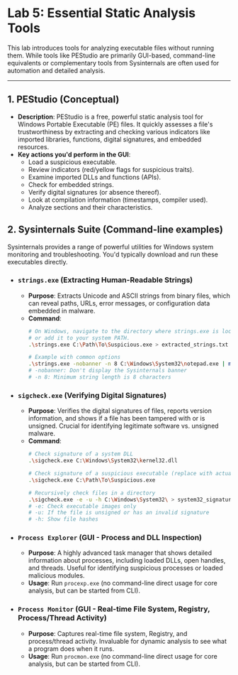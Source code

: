 # Lab 5: Essential Static Analysis Tools

This lab introduces tools for analyzing executable files without running them. While tools like PEStudio are primarily GUI-based, command-line equivalents or complementary tools from Sysinternals are often used for automation and detailed analysis.

---

## 1. PEStudio (Conceptual)

* **Description**: PEStudio is a free, powerful static analysis tool for Windows Portable Executable (PE) files. It quickly assesses a file's trustworthiness by extracting and checking various indicators like imported libraries, functions, digital signatures, and embedded resources.
* **Key actions you'd perform in the GUI**:
    * Load a suspicious executable.
    * Review indicators (red/yellow flags for suspicious traits).
    * Examine imported DLLs and functions (APIs).
    * Check for embedded strings.
    * Verify digital signatures (or absence thereof).
    * Look at compilation information (timestamps, compiler used).
    * Analyze sections and their characteristics.

## 2. Sysinternals Suite (Command-line examples)

Sysinternals provides a range of powerful utilities for Windows system monitoring and troubleshooting. You'd typically download and run these executables directly.

* ### `strings.exe` (Extracting Human-Readable Strings)
    * **Purpose**: Extracts Unicode and ASCII strings from binary files, which can reveal paths, URLs, error messages, or configuration data embedded in malware.
    * **Command**:
        ```bash
        # On Windows, navigate to the directory where strings.exe is located
        # or add it to your system PATH.
        .\strings.exe C:\Path\To\Suspicious.exe > extracted_strings.txt

        # Example with common options
        .\strings.exe -nobanner -n 8 C:\Windows\System32\notepad.exe | more
        # -nobanner: Don't display the Sysinternals banner
        # -n 8: Minimum string length is 8 characters
        ```
* ### `sigcheck.exe` (Verifying Digital Signatures)
    * **Purpose**: Verifies the digital signatures of files, reports version information, and shows if a file has been tampered with or is unsigned. Crucial for identifying legitimate software vs. unsigned malware.
    * **Command**:
        ```bash
        # Check signature of a system DLL
        .\sigcheck.exe C:\Windows\System32\kernel32.dll

        # Check signature of a suspicious executable (replace with actual path)
        .\sigcheck.exe C:\Path\To\Suspicious.exe

        # Recursively check files in a directory
        .\sigcheck.exe -e -u -h C:\Windows\System32\ > system32_signatures.txt
        # -e: Check executable images only
        # -u: If the file is unsigned or has an invalid signature
        # -h: Show file hashes
        ```
* ### `Process Explorer` (GUI - Process and DLL Inspection)
    * **Purpose**: A highly advanced task manager that shows detailed information about processes, including loaded DLLs, open handles, and threads. Useful for identifying suspicious processes or loaded malicious modules.
    * **Usage**: Run `procexp.exe` (no command-line direct usage for core analysis, but can be started from CLI).
* ### `Process Monitor` (GUI - Real-time File System, Registry, Process/Thread Activity)
    * **Purpose**: Captures real-time file system, Registry, and process/thread activity. Invaluable for dynamic analysis to see what a program does when it runs.
    * **Usage**: Run `procmon.exe` (no command-line direct usage for core analysis, but can be started from CLI).